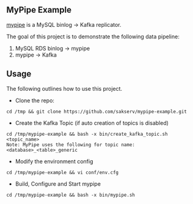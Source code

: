 MyPipe Example
--------------

[mypipe](https://github.com/mardambey/mypipe) is a MySQL binlog -> Kafka replicator.

The goal of this project is to demonstrate the following data pipeline:

1. MySQL RDS binlog -> mypipe
2. mypipe -> Kafka

Usage
-----

The following outlines how to use this project.

* Clone the repo:
```
cd /tmp && git clone https://github.com/sakserv/mypipe-example.git
```

* Create the Kafka Topic (if auto creation of topics is disabled)
```
cd /tmp/mypipe-example && bash -x bin/create_kafka_topic.sh <topic_name>
Note: MyPipe uses the following for topic name: <database>_<table>_generic
```

* Modify the environment config
```
cd /tmp/mypipe-example && vi conf/env.cfg
```

* Build, Configure and Start mypipe
```
cd /tmp/mypipe-example && bash -x bin/mypipe.sh
```
